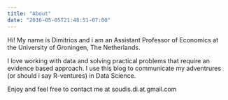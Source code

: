 ```yaml
---
title: "About"
date: "2016-05-05T21:48:51-07:00"
---
```


Hi! My name is Dimitrios and i am an  Assistant Professor of Economics at the University of Groningen, The Netherlands.

I love working with data and solving practical problems that require an evidence based approach. I use this blog to communicate my adventrures (or should i say R-ventures) in Data Science.

Enjoy and feel free to contact me at soudis.di.at.gmail.com
